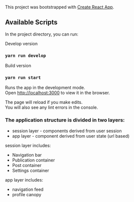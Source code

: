 This project was bootstrapped with [Create React App](https://github.com/facebook/create-react-app).

## Available Scripts

In the project directory, you can run:

Develop version

### `yarn run develop`

Build version

### `yarn run start`

Runs the app in the development mode.<br>
Open [http://localhost:3000](http://localhost:3000) to view it in the browser.

The page will reload if you make edits.<br>
You will also see any lint errors in the console.

### The application structure is divided in two layers:

- session layer - components derived from user session
- app layer - component derived from user state (url based)

session layer includes:

- Navigation bar
- Publication container
- Post container
- Settings container

app layer includes:

- navigation feed
- profile canopy
